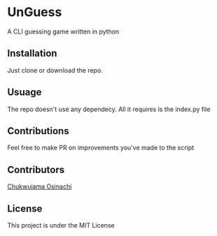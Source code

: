 # UnGuess
A CLI guessing game written in python

## Installation
Just clone or download the repo. 

## Usuage
The repo doesn't use any dependecy. All it requires is the index.py file

## Contributions
Feel free to make PR on improvements you've made to the script

## Contributors
[Chukwujama Osinachi](https://github.com/Vicradon)

## License
This project is under the MIT License
